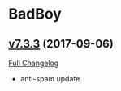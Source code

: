 # BadBoy

## [v7.3.3](https://github.com/funkydude/BadBoy/tree/v7.3.3) (2017-09-06)
[Full Changelog](https://github.com/funkydude/BadBoy/compare/v7.3.2...v7.3.3)

- anti-spam update  
